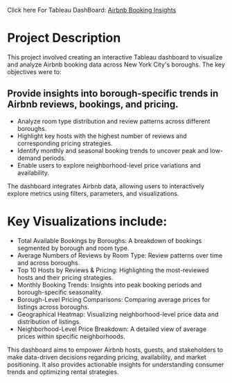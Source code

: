 Click here For Tableau DashBoard: [Airbnb Booking Insights](https://public.tableau.com/app/profile/ivan.mu6616/viz/Airbnb_17380150594670/Dashboard1)

# Project Description

This project involved creating an interactive Tableau dashboard to visualize and analyze Airbnb booking data across New York City's boroughs. The key objectives were to:

## Provide insights into borough-specific trends in Airbnb reviews, bookings, and pricing.
- Analyze room type distribution and review patterns across different boroughs.
-  Highlight key hosts with the highest number of reviews and corresponding pricing strategies.
-  Identify monthly and seasonal booking trends to uncover peak and low-demand periods.
-  Enable users to explore neighborhood-level price variations and availability.

The dashboard integrates Airbnb data, allowing users to interactively explore metrics using filters, parameters, and visualizations.

# Key Visualizations include:
- Total Available Bookings by Boroughs: A breakdown of bookings segmented by borough and room type.
- Average Numbers of Reviews by Room Type: Review patterns over time and across boroughs.
- Top 10 Hosts by Reviews & Pricing: Highlighting the most-reviewed hosts and their pricing strategies.
- Monthly Booking Trends: Insights into peak booking periods and borough-specific seasonality.
- Borough-Level Pricing Comparisons: Comparing average prices for listings across boroughs.
- Geographical Heatmap: Visualizing neighborhood-level price data and distribution of listings.
- Neighborhood-Level Price Breakdown: A detailed view of average prices within specific neighborhoods.
 
This dashboard aims to empower Airbnb hosts, guests, and stakeholders to make data-driven decisions regarding pricing, availability, and market positioning. It also provides actionable insights for understanding consumer trends and optimizing rental strategies.
